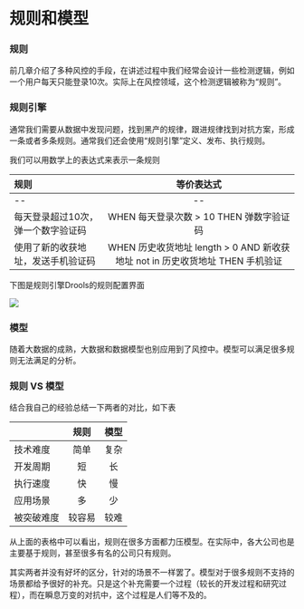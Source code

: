 # 规则和模型

### 规则

前几章介绍了多种风控的手段，在讲述过程中我们经常会设计一些检测逻辑，例如一个用户每天只能登录10次。实际上在风控领域，这个检测逻辑被称为“规则”。

### 规则引擎

通常我们需要从数据中发现问题，找到黑产的规律，跟进规律找到对抗方案，形成一条或者多条规则。通常我们还会使用“规则引擎”定义、发布、执行规则。

我们可以用数学上的表达式来表示一条规则

| 规则 | 等价表达式 
|:--------|:--------:|
| -- | -- 
| 每天登录超过10次，弹一个数字验证码 | WHEN 每天登录次数 > 10 THEN 弹数字验证码 
| 使用了新的收获地址，发送手机验证码 | WHEN 历史收货地址 length > 0 AND 新收获地址 not in 历史收货地址 THEN 手机验证

下图是规则引擎Drools的规则配置界面

![](images/drools.png)

### 模型

随着大数据的成熟，大数据和数据模型也别应用到了风控中。模型可以满足很多规则无法满足的分析。

### 规则 VS 模型

结合我自己的经验总结一下两者的对比，如下表

|  | 规则 | 模型 
|:--------|:--------:|:--------:
| 技术难度 | 简单 | 复杂 
| 开发周期 | 短 | 长 
| 执行速度 | 快 | 慢 
| 应用场景 | 多 | 少 
|被突破难度|较容易|较难

从上面的表格中可以看出，规则在很多方面都力压模型。在实际中，各大公司也是主要基于规则，甚至很多有名的公司只有规则。

其实两者并没有好坏的区分，针对的场景不一样罢了。模型对于很多规则不支持的场景都给予很好的补充。只是这个补充需要一个过程（较长的开发过程和研究过程），而在瞬息万变的对抗中，这个过程是人们等不及的。
